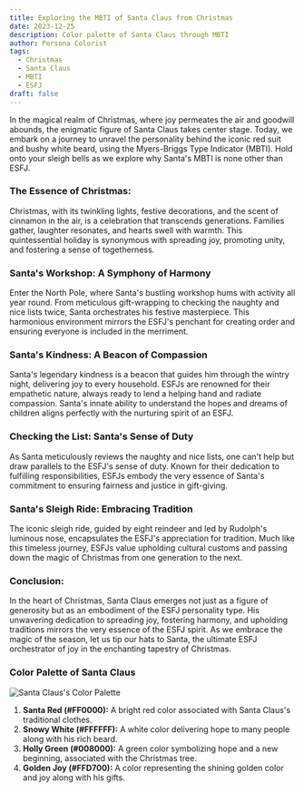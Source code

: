 ```yaml
---
title: Exploring the MBTI of Santa Claus from Christmas
date: 2023-12-25
description: Color palette of Santa Claus through MBTI
author: Persona Colorist
tags:
  - Christmas
  - Santa Claus
  - MBTI
  - ESFJ
draft: false
---
```


In the magical realm of Christmas, where joy permeates the air and goodwill abounds, the enigmatic figure of Santa Claus takes center stage. Today, we embark on a journey to unravel the personality behind the iconic red suit and bushy white beard, using the Myers-Briggs Type Indicator (MBTI). Hold onto your sleigh bells as we explore why Santa's MBTI is none other than ESFJ.

### The Essence of Christmas:

Christmas, with its twinkling lights, festive decorations, and the scent of cinnamon in the air, is a celebration that transcends generations. Families gather, laughter resonates, and hearts swell with warmth. This quintessential holiday is synonymous with spreading joy, promoting unity, and fostering a sense of togetherness.

### Santa's Workshop: A Symphony of Harmony

Enter the North Pole, where Santa's bustling workshop hums with activity all year round. From meticulous gift-wrapping to checking the naughty and nice lists twice, Santa orchestrates his festive masterpiece. This harmonious environment mirrors the ESFJ's penchant for creating order and ensuring everyone is included in the merriment.

### Santa's Kindness: A Beacon of Compassion

Santa's legendary kindness is a beacon that guides him through the wintry night, delivering joy to every household. ESFJs are renowned for their empathetic nature, always ready to lend a helping hand and radiate compassion. Santa's innate ability to understand the hopes and dreams of children aligns perfectly with the nurturing spirit of an ESFJ.

### Checking the List: Santa's Sense of Duty

As Santa meticulously reviews the naughty and nice lists, one can't help but draw parallels to the ESFJ's sense of duty. Known for their dedication to fulfilling responsibilities, ESFJs embody the very essence of Santa's commitment to ensuring fairness and justice in gift-giving.

### Santa's Sleigh Ride: Embracing Tradition

The iconic sleigh ride, guided by eight reindeer and led by Rudolph's luminous nose, encapsulates the ESFJ's appreciation for tradition. Much like this timeless journey, ESFJs value upholding cultural customs and passing down the magic of Christmas from one generation to the next.

### Conclusion:

In the heart of Christmas, Santa Claus emerges not just as a figure of generosity but as an embodiment of the ESFJ personality type. His unwavering dedication to spreading joy, fostering harmony, and upholding traditions mirrors the very essence of the ESFJ spirit. As we embrace the magic of the season, let us tip our hats to Santa, the ultimate ESFJ orchestrator of joy in the enchanting tapestry of Christmas.

### Color Palette of Santa Claus
![Santa Claus's Color Palette](https://i.imgur.com/NIgH2wC.png#center) 

1. **Santa Red (#FF0000):** A bright red color associated with Santa Claus's traditional clothes. 
2. **Snowy White (#FFFFFF):** A white color delivering hope to many people along with his rich beard. 
3. **Holly Green (#008000):** A green color symbolizing hope and a new beginning, associated with the Christmas tree. 
4. **Golden Joy (#FFD700):** A color representing the shining golden color and joy along with his gifts. 